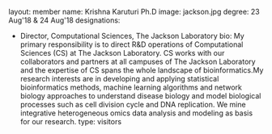 layout: member
name: Krishna Karuturi Ph.D
image: jackson.jpg
degree: 23 Aug'18 & 24 Aug'18
designations:
  - Director, Computational Sciences, The Jackson Laboratory
bio:
My primary responsibility is to direct R&D operations of Computational Sciences (CS) at The Jackson Laboratory. CS works with our collaborators and partners at all campuses of The Jackson Laboratory and the expertise of CS spans the whole landscape of bioinformatics.My research interests are in developing and applying statistical bioinformatics methods, machine learning algorithms and network biology approaches to understand disease biology and model biological processes such as cell division cycle and DNA replication.  We mine integrative heterogeneous omics data analysis and modeling as basis for our research.
type: visitors
